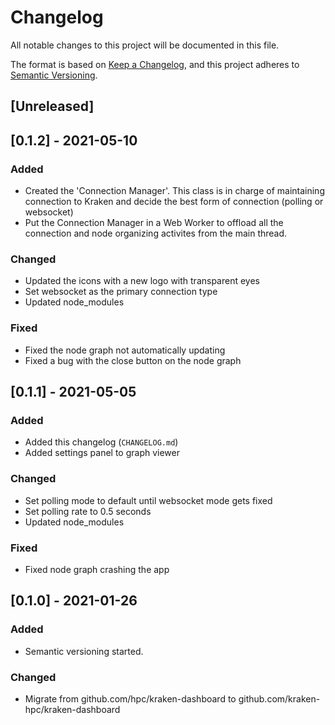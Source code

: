 # Changelog
All notable changes to this project will be documented in this file.

The format is based on [Keep a Changelog](https://keepachangelog.com/en/1.0.0/),
and this project adheres to [Semantic Versioning](https://semver.org/spec/v2.0.0.html).

## [Unreleased]

## [0.1.2] - 2021-05-10
### Added
- Created the 'Connection Manager'. This class is in charge of maintaining connection to Kraken and decide the best form of connection (polling or websocket)
- Put the Connection Manager in a Web Worker to offload all the connection and node organizing activites from the main thread.
### Changed
- Updated the icons with a new logo with transparent eyes
- Set websocket as the primary connection type
- Updated node_modules
### Fixed
- Fixed the node graph not automatically updating 
- Fixed a bug with the close button on the node graph 


## [0.1.1] - 2021-05-05
### Added
- Added this changelog (`CHANGELOG.md`)
- Added settings panel to graph viewer
### Changed
- Set polling mode to default until websocket mode gets fixed
- Set polling rate to 0.5 seconds
- Updated node_modules
### Fixed
- Fixed node graph crashing the app

## [0.1.0] - 2021-01-26
### Added
- Semantic versioning started.
### Changed
- Migrate from github.com/hpc/kraken-dashboard to github.com/kraken-hpc/kraken-dashboard
